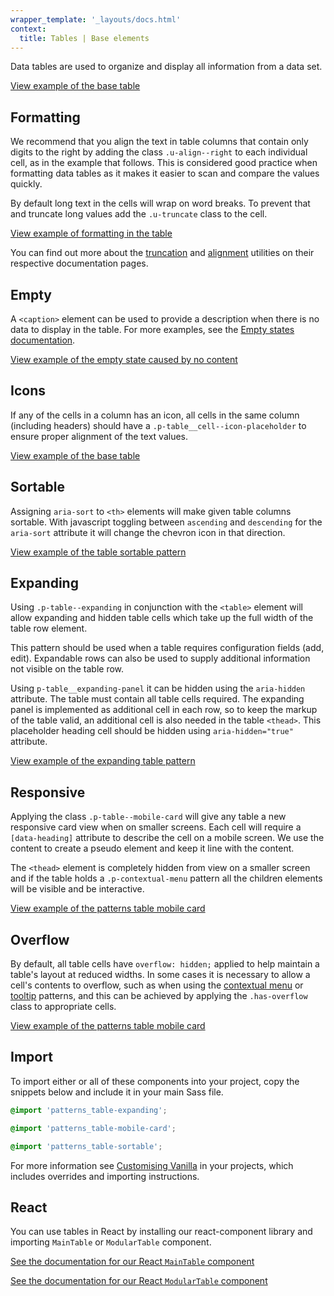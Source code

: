 ```yaml
---
wrapper_template: '_layouts/docs.html'
context:
  title: Tables | Base elements
---
```


Data tables are used to organize and display all information from a data set.

<div class="embedded-example"><a href="/docs/examples/base/table/default" class="js-example">
View example of the base table
</a></div>

## Formatting

We recommend that you align the text in table columns that contain only digits
to the right by adding the class `.u-align--right` to each individual cell,
as in the example that follows. This is considered good practice when formatting
data tables as it makes it easier to scan and compare the values quickly.

By default long text in the cells will wrap on word breaks. To prevent that and
truncate long values add the `.u-truncate` class to the cell.

<div class="embedded-example"><a href="/docs/examples/patterns/tables/table-formatting" class="js-example">
View example of formatting in the table
</a></div>

You can find out more about the [truncation](/docs/utilities/truncate) and
[alignment](/docs/utilities/align) utilities on their respective documentation pages.

## Empty

A `<caption>` element can be used to provide a description when there is no data to display in the table. For more examples, see the [Empty states documentation](/docs/patterns/empty-state).

<div class="embedded-example"><a href="/docs/examples/patterns/empty-state/no-content" class="js-example">
View example of the empty state caused by no content
</a></div>

## Icons

If any of the cells in a column has an icon, all cells in the same column (including headers) should have a `.p-table__cell--icon-placeholder` to ensure proper alignment of the text values.

<div class="embedded-example"><a href="/docs/examples/patterns/tables/table-icons" class="js-example">
View example of the base table
</a></div>

## Sortable

Assigning `aria-sort` to `<th>` elements will make given table columns sortable. With javascript toggling between `ascending` and `descending` for the `aria-sort` attribute it will change the chevron icon in that direction.

<div class="embedded-example"><a href="/docs/examples/patterns/tables/table-sortable/" class="js-example">
View example of the table sortable pattern
</a></div>

## Expanding

Using `.p-table--expanding` in conjunction with the `<table>` element will allow expanding and hidden table cells which take up the full width of the table row element.

This pattern should be used when a table requires configuration fields (add, edit). Expandable rows can also be used to supply additional information not visible on the table row.

Using `p-table__expanding-panel` it can be hidden using the `aria-hidden` attribute. The table must contain all table cells required. The expanding panel is implemented as additional cell in each row, so to keep the markup of the table valid, an additional cell is also needed in the table `<thead>`. This placeholder heading cell should be hidden using `aria-hidden="true"` attribute.

<div class="embedded-example"><a href="/docs/examples/patterns/tables/table-expanding/" class="js-example">
View example of the expanding table pattern
</a></div>

## Responsive

Applying the class `.p-table--mobile-card` will give any table a new responsive card view when on smaller screens. Each cell will require
a `[data-heading]` attribute to describe the cell on a mobile screen. We use the content to create a pseudo element and keep it line with the content.

The `<thead>` element is completely hidden from view on a smaller screen and if the table holds a `.p-contextual-menu` pattern all the children elements will be visible and be interactive.

<div class="embedded-example"><a href="/docs/examples/patterns/tables/table-mobile-card/" class="js-example">
View example of the patterns table mobile card
</a></div>

## Overflow

By default, all table cells have `overflow: hidden;` applied to help maintain a table's layout at reduced widths. In some cases it is necessary to allow a cell's contents to overflow, such as when using the [contextual menu](/docs/patterns/contextual-menu) or [tooltip](/docs/patterns/tooltips) patterns, and this can be achieved by applying the `.has-overflow` class to appropriate cells.

<div class="embedded-example"><a href="/docs/examples/patterns/tables/table-overflow" class="js-example">
View example of the patterns table mobile card
</a></div>

## Import

To import either or all of these components into your project, copy the snippets below and include it in your main Sass file.

```scss
@import 'patterns_table-expanding';
```

```scss
@import 'patterns_table-mobile-card';
```

```scss
@import 'patterns_table-sortable';
```

For more information see [Customising Vanilla](/docs/customising-vanilla/) in your projects, which includes overrides and importing instructions.

## React

You can use tables in React by installing our react-component library and importing `MainTable` or `ModularTable` component.

[See the documentation for our React `MainTable` component](https://canonical.github.io/react-components/?path=/docs/maintable--default-story#maintable)

[See the documentation for our React `ModularTable` component](https://canonical.github.io/react-components/?path=/docs/modulartable--default-story)
